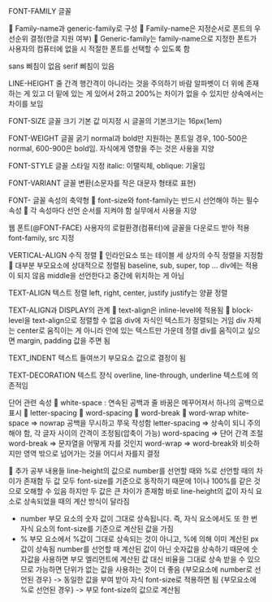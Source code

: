 FONT-FAMILY
글꼴

	Family-name과 generic-family로 구성
	Family-name은 지정순서로 폰트의 우선순위 결정(한글 지원 여부)
	Generic-family는 family-name으로 지정한 폰트가 사용자의 컴퓨터에 없을 시 적절한 폰트를 선택할 수 있도록 함

sans 삐침이 없음
serif 삐침이 있음

LINE-HEIGHT
줄 간격
행간격이 아니라는 것을 주의하기 바람
알파벳이 더 위에 존재하는 게 있고 더 밑에 있는 게 있어서
2하고 200%는 차이가 없을 수 있지만 상속에서는 차이를 보임

FONT-SIZE
글꼴 크기
기본 값 미지정 시 글꼴의 기본크기는 16px(1em)

FONT-WEIGHT
글꼴 굵기
normal과 bold만 지원하는 폰트일 경우, 100-500은 normal, 600-900은 bold임.
자식에게 영향을 주는 것은 사용을 지양

FONT-STYLE
글꼴 스타일 지정
italic: 이탤릭체, oblique: 기울임

FONT-VARIANT
글꼴 변환(소문자를 작은 대문자 형태로 표현)

FONT-
글꼴 속성의 축약형
	font-size와 font-family는 반드시 선언해야 하는 필수 속성
	각 속성마다 선언 순서를 지켜야 함
실무에서 사용을 지양

웹 폰트(@FONT-FACE)
사용자의 로컬환경(컴퓨터)에 글꼴을 다운로드 받아 적용
font-family, src 지정

VERTICAL-ALIGN
수직 정렬
	인라인요소 또는 테이블 세 상자의 수직 정렬을 지정함
	대부분 부모요소에 상대적으로 정렬됨
baseline, sub, super, top …
div에는 적용이 되지 않음
middle을 선언한다고 중간에 위치하는 게 아님


TEXT-ALIGN
텍스트 정렬
left, right, center, justify
justify는 양끝 정렬

TEXT-ALIGN과 DISPLAY의 관계
	text-align은 inline-level에 적용됨
	block-level을 text-align으로 정렬할 수 없음
div에 자식인 텍스트가 정렬되는 거임
div 자체는 center로 움직이는 게 아니라 안에 있는 텍스트만 가운데 정렬
div를 움직이고 싶으면 margin, padding 값을 주면 됨

TEXT_INDENT
텍스트 들여쓰기
부모요소 값으로 결정이 됨 

TEXT-DECORATION
텍스트 장식
overline, line-through, underline
텍스트에 의존적임







단어 관련 속성
	white-space : 연속된 공백과 줄 바꿈은 메꾸어져서 하나의 공백으로 표시
	letter-spacing
	word-spacing
	word-break
	word-wrap
white-space => nowrap 공백을 무시하고 쭈욱 작성함
letter-spacing => 상속이 되니 주의해야 함, 각 글자 사이의 간격이 조정됨(압축이 가능)
word-spacing => 단어 간격 조절
word-break => 문자열을 어떻게 자를 것인지
word-wrap => word-break와 비슷하지만 영역 밖으로 넘어가는 것을 어디서 자를지 결정


	추가 공부 내용들
line-height의 값으로 number를 선언할 때와 %로 선언할 때의 차이가 존재함
두 값 모두 font-size를 기준으로 동작하기 때문에 1이나 100%를 같은 것으로 오해할 수 있음
하지만 두 값은 큰 차이가 존재함
바로 line-height의 값이 자식 요소로 상속되었을 때의 계산 방식이 달라짐
- number 부모 요소의 숫자 값이 그대로 상속됩니다. 즉, 자식 요소에서도 또 한 번 자식 요소의 font-size를 기준으로 계산된 값을 가짐
- % 부모 요소에서 %값이 그대로 상속되는 것이 아니고, %에 의해 이미 계산된 px 값이 상속됨
number를 선언할 때 계산된 값이 아닌 숫자값을 상속하기 때문에 숫자값을 사용하면 부모 엘리먼트에 계산된 값 대신 비율을 그대로 상속 받을 수 있으므로 가능하면 단위가 없는 값을 사용하는 것이 더 좋음
{부모요소에 number로 선언된 경우} -> 동일한 값을 부여 받아 자식 font-size로 적용하면 됨
{부모요소에 %로 선언된 경우} -> 부모 font-size의 값으로 계산됨
